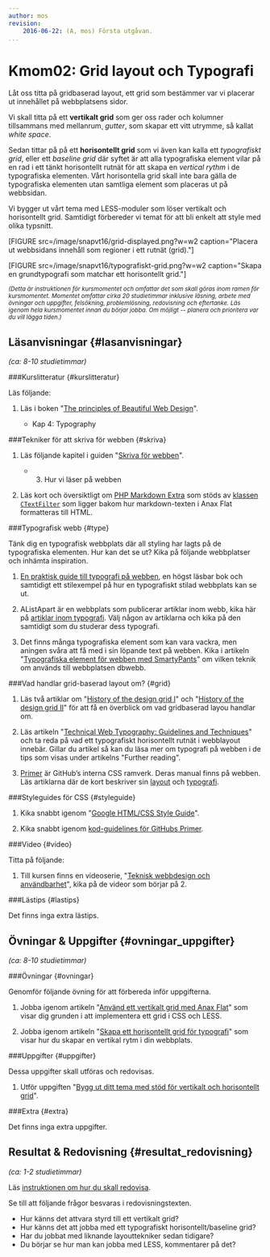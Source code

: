 ```yaml
---
author: mos
revision:
    2016-06-22: (A, mos) Första utgåvan.
...
```

Kmom02: Grid layout och Typografi
====================================

Låt oss titta på gridbaserad layout, ett grid som bestämmer var vi placerar ut innehållet på webbplatsens sidor.

Vi skall titta på ett **vertikalt grid** som ger oss rader och kolumner tillsammans med mellanrum¸ *gutter*, som skapar ett vitt utrymme, så kallat *white space*.

Sedan tittar på på ett **horisontellt grid** som vi även kan kalla ett *typografiskt grid*, eller ett *baseline grid* där syftet är att alla typografiska element vilar på en rad i ett tänkt horisontellt rutnät för att skapa en *vertical rythm* i de typografiska elementen. Vårt horisontella grid skall inte bara gälla de typografiska elementen utan samtliga element som placeras ut på webbsidan.

Vi bygger ut vårt tema med LESS-moduler som löser vertikalt och horisontellt grid. Samtidigt förbereder vi temat för att bli enkelt att style med olika typsnitt.



<!--more-->

[FIGURE src=/image/snapvt16/grid-displayed.png?w=w2 caption="Placera ut webbsidans innehåll som regioner i ett rutnät (grid)."]

[FIGURE src=/image/snapvt16/typografiskt-grid.png?w=w2 caption="Skapa en grundtypografi som matchar ett horisontellt grid."]

<small>*(Detta är instruktionen för kursmomentet och omfattar det som skall göras inom ramen för kursmomentet. Momentet omfattar cirka 20 studietimmar inklusive läsning, arbete med övningar och uppgifter, felsökning, problemlösning, redovisning och eftertanke. Läs igenom hela kursmomentet innan du börjar jobba. Om möjligt -- planera och prioritera var du vill lägga tiden.)*</small>



Läsanvisningar  {#lasanvisningar}
---------------------------------

*(ca: 8-10 studietimmar)*


###Kurslitteratur  {#kurslitteratur}

Läs följande:

1. Läs i boken "[The principles of Beautiful Web Design](kunskap/boken-the-principles-of-beautiful-web-design)".

    * Kap 4: Typography



###Tekniker för att skriva för webben {#skriva}

1. Läs följande kapitel i guiden "[Skriva för webben](https://www.iis.se/lar-dig-mer/guider/hur-man-skriver-for-webben/)".

    * 3. Hur vi läser på webben

1. Läs kort och översiktligt om [PHP Markdown Extra](https://michelf.ca/projects/php-markdown/extra/) som stöds av [klassen `CTextFilter`](https://github.com/mosbth/ctextfilter) som ligger bakom hur markdown-texten i Anax Flat formatteras till HTML.



###Typografisk webb {#type}

Tänk dig en typografisk webbplats där all styling har lagts på de typografiska elementen. Hur kan det se ut? Kika på följande webbplatser och inhämta inspiration.

1. [En praktisk guide till typografi på webben](http://webtypography.net/), en högst läsbar bok och samtidigt ett stilexempel på hur en typografiskt stilad webbplats kan se ut.

1. AListApart är en webbplats som publicerar artiklar inom webb, kika här på [artiklar inom typografi](http://alistapart.com/topic/typography-web-fonts). Välj någon av artiklarna och kika på den samtidigt som du studerar dess typografi. 

1. Det finns många typografiska element som kan vara vackra, men aningen svåra att få med i sin löpande text på webben. Kika i artikeln "[Typografiska element för webben med SmartyPants](coachen/typografiska-element-med-smartypants)" om vilken teknik om används till webbplatsen dbwebb.



###Vad handlar grid-baserad layout om? {#grid}

1. Läs två artiklar om "[History of the design grid I](https://99designs.com/blog/tips/history-of-the-grid-part-1/)" och "[History of the design grid II](https://blog.99cluster.com/blog/tips/history-of-the-grid-part-2/)" för att få en överblick om vad gridbaserad layou handlar om.

1. Läs artikeln "[Technical Web Typography: Guidelines and Techniques](http://coding.smashingmagazine.com/2011/03/14/technical-web-typography-guidelines-and-techniques/)" och ta reda på vad ett typografiskt horisontellt rutnät i webblayout innebär. Gillar du artikel så kan du läsa mer om typografi på webben i de tips som visas under artikelns "Further reading".

1. [Primer](http://primercss.io/) är GitHub’s interna CSS ramverk. Deras manual finns på webben. Läs artiklarna där de kort beskriver sin [layout](http://primercss.io/layout/) och [typografi](http://primercss.io/type/).



###Styleguides för CSS {#styleguide}

1. Kika snabbt igenom "[Google HTML/CSS Style Guide](https://google.github.io/styleguide/htmlcssguide.xml)".

1. Kika snabbt igenom [kod-guidelines för GitHubs Primer](http://primercss.io/guidelines/).



###Video  {#video}

Titta på följande:

1. Till kursen finns en videoserie, "[Teknisk webbdesign och användbarhet](https://www.youtube.com/playlist?list=PLKtP9l5q3ce93K_FQtlmz2rcaR_BaKIET)", kika på de videor som börjar på 2.



###Lästips {#lastips}

Det finns inga extra lästips.



Övningar & Uppgifter  {#ovningar_uppgifter}
-------------------------------------------

*(ca: 8-10 studietimmar)*



###Övningar {#ovningar}

Genomför följande övning för att förbereda inför uppgifterna.

1. Jobba igenom artikeln "[Använd ett vertikalt grid med Anax Flat](kunskap/anvand-vertikalt-grid-med-anax-flat)" som visar dig grunden i att implementera ett grid i CSS och LESS.

1. Jobba igenom artikeln "[Skapa ett horisontellt grid för typografi](kunskap/skapa-ett-horisontellt-grid-for-typografi)" som visar hur du skapar en vertikal rytm i din webbplats.



###Uppgifter {#uppgifter}

Dessa uppgifter skall utföras och redovisas.

1. Utför uppgiften "[Bygg ut ditt tema med stöd för vertikalt och horisontellt grid](uppgift/me-sida-med-grid)".



###Extra {#extra}

Det finns inga extra uppgifter.



Resultat & Redovisning  {#resultat_redovisning}
-----------------------------------------------

*(ca: 1-2 studietimmar)*

Läs [instruktionen om hur du skall redovisa](design/redovisa).

Se till att följande frågor besvaras i redovisningstexten.

* Hur känns det attvara styrd till ett vertikalt grid?
* Hur känns det att jobba med ett typografiskt horisontellt/baseline grid?
* Har du jobbat med liknande layouttekniker sedan tidigare?
* Du börjar se hur man kan jobba med LESS, kommentarer på det?
